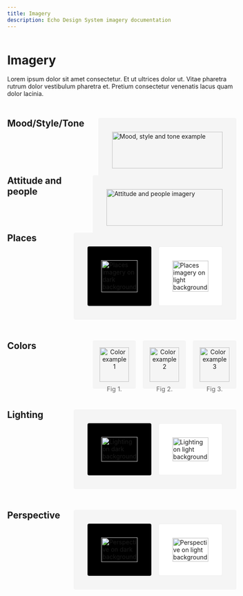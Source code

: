 ```yaml
---
title: Imagery
description: Echo Design System imagery documentation
---
```


<div class="design-layout">
<div class="design-content">

# Imagery

Lorem ipsum dolor sit amet consectetur. Et ut ultrices dolor ut. Vitae pharetra rutrum dolor vestibulum pharetra et. Pretium consectetur venenatis lacus quam dolor lacinia.

<div class="imagery-section">
  <div class="section-heading">
    <h2>Mood/Style/Tone</h2>
  </div>
  <div class="section-content">
    <div class="imagery-showcase">
      <img src="/images/mood-style-tone.svg" alt="Mood, style and tone example" />
    </div>
  </div>
</div>

<div class="imagery-section">
  <div class="section-heading">
    <h2>Attitude and people</h2>
  </div>
  <div class="section-content">
    <div class="imagery-showcase">
      <img src="/images/attitude-people.svg" alt="Attitude and people imagery" />
    </div>
  </div>
</div>

<div class="imagery-section">
  <div class="section-heading">
    <h2>Places</h2>
  </div>
  <div class="section-content">
    <div class="imagery-showcase">
      <div class="split-showcase">
        <div class="dark-bg">
          <img src="/images/places-dark.svg" alt="Places imagery on dark background" />
        </div>
        <div class="light-bg">
          <img src="/images/places-light.svg" alt="Places imagery on light background" />
        </div>
      </div>
    </div>
  </div>
</div>

<div class="imagery-section">
  <div class="section-heading">
    <h2>Colors</h2>
  </div>
  <div class="section-content">
    <div class="grid-showcase">
      <div class="grid-examples">
        <div class="grid-item">
          <img src="/images/color-1.svg" alt="Color example 1" />
          <span>Fig 1.</span>
        </div>
        <div class="grid-item">
          <img src="/images/color-2.svg" alt="Color example 2" />
          <span>Fig 2.</span>
        </div>
        <div class="grid-item">
          <img src="/images/color-3.svg" alt="Color example 3" />
          <span>Fig 3.</span>
        </div>
      </div>
    </div>
  </div>
</div>

<div class="imagery-section">
  <div class="section-heading">
    <h2>Lighting</h2>
  </div>
  <div class="section-content">
    <div class="imagery-showcase">
      <div class="split-showcase">
        <div class="dark-bg">
          <img src="/images/lighting-dark.svg" alt="Lighting on dark background" />
        </div>
        <div class="light-bg">
          <img src="/images/lighting-light.svg" alt="Lighting on light background" />
        </div>
      </div>
    </div>
  </div>
</div>

<div class="imagery-section">
  <div class="section-heading">
    <h2>Perspective</h2>
  </div>
  <div class="section-content">
    <div class="imagery-showcase">
      <div class="split-showcase">
        <div class="dark-bg">
          <img src="/images/perspective-dark.svg" alt="Perspective on dark background" />
        </div>
        <div class="light-bg">
          <img src="/images/perspective-light.svg" alt="Perspective on light background" />
        </div>
      </div>
    </div>
  </div>
</div>

</div>
</div>

<style>
.design-layout {
  display: flex;
  gap: 2rem;
}

.design-content {
  flex: 1;
  max-width: 800px;
}

.imagery-section {
  display: flex;
  gap: 2rem;
  margin: 3rem 0;
}

.section-heading {
  flex: 1;
}

.section-heading h2 {
  margin: 0;
}

.section-content {
  flex: 2;
}

.imagery-showcase {
  background: #f5f5f5;
  padding: 2rem;
  border-radius: 4px;
}

.imagery-showcase img {
  width: 100%;
  height: auto;
  display: block;
}

.split-showcase {
  display: grid;
  grid-template-columns: repeat(2, 1fr);
  gap: 1rem;
}

.dark-bg {
  background: #000;
  padding: 2rem;
  border-radius: 4px;
}

.light-bg {
  background: #fff;
  padding: 2rem;
  border-radius: 4px;
  border: 1px solid #eee;
}

.grid-examples {
  display: grid;
  grid-template-columns: repeat(3, 1fr);
  gap: 1rem;
}

.grid-item {
  background: #f5f5f5;
  padding: 1rem;
  border-radius: 4px;
  text-align: center;
}

.grid-item img {
  width: 100%;
  height: auto;
  margin-bottom: 0.5rem;
}

.grid-item span {
  font-size: 0.9rem;
  color: #666;
}

@media (max-width: 768px) {
  .design-layout {
    flex-direction: column;
  }
  
  .imagery-section {
    flex-direction: column;
  }

  .section-heading {
    margin-bottom: 1rem;
  }

  .split-showcase {
    grid-template-columns: 1fr;
  }

  .grid-examples {
    grid-template-columns: repeat(2, 1fr);
  }
}
</style>
